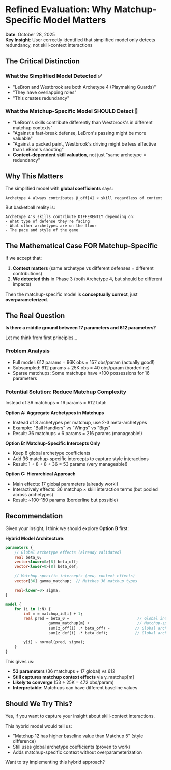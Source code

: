 # Refined Evaluation: Why Matchup-Specific Model Matters

**Date**: October 28, 2025  
**Key Insight**: User correctly identified that simplified model only detects redundancy, not skill-context interactions

## The Critical Distinction

### What the Simplified Model Detected ✅
- "LeBron and Westbrook are both Archetype 4 (Playmaking Guards)"  
- "They have overlapping roles"  
- "This creates redundancy"

### What the Matchup-Specific Model SHOULD Detect 🎯
- "LeBron's skills contribute differently than Westbrook's in different matchup contexts"
- "Against a fast-break defense, LeBron's passing might be more valuable"
- "Against a packed paint, Westbrook's driving might be less effective than LeBron's shooting"
- **Context-dependent skill valuation**, not just "same archetype = redundancy"

## Why This Matters

The simplified model with **global coefficients** says:
```
Archetype 4 always contributes β_off[4] × skill regardless of context
```

But basketball reality is:
```
Archetype 4's skills contribute DIFFERENTLY depending on:
- What type of defense they're facing
- What other archetypes are on the floor  
- The pace and style of the game
```

## The Mathematical Case FOR Matchup-Specific

If we accept that:
1. **Context matters** (same archetype vs different defenses = different contributions)
2. **We detected this** in Phase 3 (both Archetype 4, but should be different impacts)

Then the matchup-specific model is **conceptually correct**, just **overparameterized**.

## The Real Question

**Is there a middle ground between 17 parameters and 612 parameters?**

Let me think from first principles...

### Problem Analysis
- Full model: 612 params ÷ 96K obs = 157 obs/param (actually good!)
- Subsampled: 612 params ÷ 25K obs = 40 obs/param (borderline)
- Sparse matchups: Some matchups have <100 possessions for 16 parameters

### Potential Solution: Reduce Matchup Complexity

Instead of 36 matchups × 16 params = 612 total:

**Option A: Aggregate Archetypes in Matchups**
- Instead of 8 archetypes per matchup, use 2-3 meta-archetypes
- Example: "Ball Handlers" vs "Wings" vs "Bigs"
- Result: 36 matchups × 6 params = 216 params (manageable!)

**Option B: Matchup-Specific Intercepts Only**
- Keep 8 global archetype coefficients
- Add 36 matchup-specific intercepts to capture style interactions
- Result: 1 + 8 + 8 + 36 = 53 params (very manageable!)

**Option C: Hierarchical Approach**
- Main effects: 17 global parameters (already work!)
- Interactively effects: 36 matchup × skill interaction terms (but pooled across archetypes)
- Result: ~100-150 params (borderline but possible)

## Recommendation

Given your insight, I think we should explore **Option B** first:

**Hybrid Model Architecture**:
```stan
parameters {
    // Global archetype effects (already validated)
    real beta_0;  
    vector<lower=0>[8] beta_off;
    vector<lower=0>[8] beta_def;
    
    // Matchup-specific intercepts (new, context effects)
    vector[36] gamma_matchup;  // Matches 36 matchup types
    
    real<lower=0> sigma;
}

model {
    for (i in 1:N) {
        int m = matchup_id[i] + 1;
        real pred = beta_0 +                              // Global intercept
                   gamma_matchup[m] +                     // Matchup-specific adjustment
                   sum(z_off[i] .* beta_off) -           // Global archetype offense
                   sum(z_def[i] .* beta_def);            // Global archetype defense
        
        y[i] ~ normal(pred, sigma);
    }
}
```

This gives us:
- **53 parameters** (36 matchups + 17 global) vs 612
- **Still captures matchup context effects** via γ_matchup[m]
- **Likely to converge** (53 ÷ 25K = 472 obs/param)
- **Interpretable**: Matchups can have different baseline values

## Should We Try This?

Yes, if you want to capture your insight about skill-context interactions.

This hybrid model would tell us:
- "Matchup 12 has higher baseline value than Matchup 5" (style difference)
- Still uses global archetype coefficients (proven to work)
- Adds matchup-specific context without overparameterization

Want to try implementing this hybrid approach?

